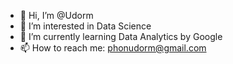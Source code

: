 - 👋 Hi, I’m @Udorm
- 👀 I’m interested in Data Science
- 🌱 I’m currently learning Data Analytics by Google
- 📫 How to reach me: phonudorm@gmail.com

<!---
Udorm/Udorm is a ✨ special ✨ repository because its `README.md` (this file) appears on your GitHub profile.
You can click the Preview link to take a look at your changes.
--->
